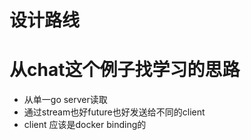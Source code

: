# 设计路线

# 从chat这个例子找学习的思路
- 从单一go server读取
- 通过stream也好future也好发送给不同的client
- client 应该是docker binding的